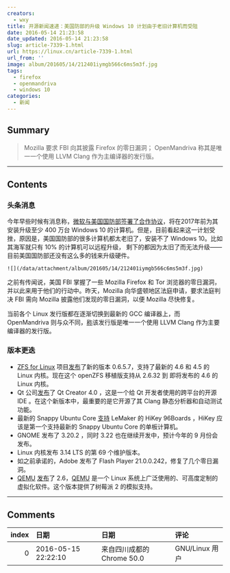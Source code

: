 ```yaml
---
creators:
  - wxy
title: 开源新闻速递：美国防部的升级 Windows 10 计划由于老旧计算机而受阻
date: 2016-05-14 21:23:58
date_updated: 2016-05-14 21:23:58
slug: article-7339-1.html
url: https://linux.cn/article-7339-1.html
url_from: ''
image: album/201605/14/212401iymgb566c6ms5m3f.jpg
tags:
  - firefox
  - openmandriva
  - windows 10
categories:
  - 新闻
---
```


## Summary

> Mozilla 要求 FBI 向其披露 Firefox 的零日漏洞；
> OpenMandriva 称其是唯一一个使用 LLVM Clang 作为主编译器的发行版。

***

<!-- more -->

## Contents

### 头条消息

今年早些时候有消息称，[微软与美国国防部签署了合作协议](https://linux.cn/article-7232-1.html)，将在2017年前为其安装升级至少 400 万台 Windows 10 的计算机。但是，目前看起来这一计划受挫，原因是，美国国防部的很多计算机都太老旧了，安装不了 Windows 10。比如其海军就只有 10% 的计算机可以远程升级， 剩下的都因为太旧了而无法升级——目前美国国防部还没有这么多的钱来升级硬件。

`![](/data/attachment/album/201605/14/212401iymgb566c6ms5m3f.jpg)`

之前有传闻说，美国 FBI 掌握了一些 Mozilla Firefox 和 Tor 浏览器的零日漏洞，并以此来用于他们的行动中。昨天，Mozilla 向华盛顿地区法庭申请，要求法庭判决 FBI 需向 Mozilla 披露他们发现的零日漏洞，以便 Mozilla 尽快修复。 

当前各个 Linux 发行版都在逐渐切换到最新的 GCC 编译器上，而 OpenMandriva 则与众不同，[称](https://blog.openmandriva.org/2016/05/gcc-6-1-vs-llvm-clang-3-9-compiler-performance/)该发行版是唯一一个使用 LLVM Clang 作为主要编译器的发行版。 

### 版本更迭

* [ZFS for Linux](http://zfsonlinux.org/) 项目[发布](https://github.com/zfsonlinux/zfs/releases/)了新的版本 0.6.5.7，支持了最新的 4.6 和 4.5 的 Linux 内核。现在这个 openZFS 移植版支持从 2.6.32 到 即将发布的 4.6 的 Linux 内核。
* Qt 公司[发布](http://blog.qt.io/blog/2016/05/11/qt-creator-4-0-0-released/)了 Qt Creator 4.0 ，这是一个给 Qt 开发者使用的跨平台的开源 IDE 。在这个新版本中，最重要的是它开源了其 Clang 静态分析器和自动测试功能。
* 最新的 Snappy Ubuntu Core [支持](https://community.arm.com/people/%E4%B9%90%E7%BE%8E%E5%AE%A2%E7%A7%91%E6%8A%80/blog/2016/05/13/hikey-96boards-powered-by-kirin620-soc-is-now-enabled-with-the-latest-ubuntu-core) LeMaker 的 HiKey 96Boards ，HiKey 应该是第一个支持最新的 Snappy Ubuntu Core 的单板计算机。
* GNOME 发布了 3.20.2 ，同时 3.22 也在继续开发中，预计今年的 9 月份会发布。
* Linux 内核发布 3.14 LTS 的第 69 个维护版本。
* 如之前承诺的，Adobe 发布了 Flash Player 21.0.0.242，修复了几个零日漏洞。
* [QEMU](http://www.qemu.org/) [发布](http://article.gmane.org/gmane.comp.emulators.qemu/410994)了 2.6，[QEMU](http://www.qemu.org/) 是一个 Linux 系统上广泛使用的、可高度定制的虚拟化软件。这个版本提供了树莓派 2 的模拟支持。

***

## Comments

|   index | 日期                | 日期                                      | 评论                                                                     |
|--------:|:--------------------|:------------------------------------------|:-------------------------------------------------------------------------|
|       0 | 2016-05-15 22:22:10 | 来自四川成都的 Chrome 50.0|GNU/Linux 用户 | 我很好奇当初微软是怎么同五角大楼谈的？现在这个情况明显是在给自己找事做。 |
